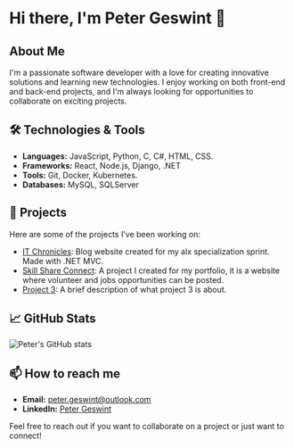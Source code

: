 # Hi there, I'm Peter Geswint 👋

## About Me
I'm a passionate software developer with a love for creating innovative solutions and learning new technologies. I enjoy working on both front-end and back-end projects, and I'm always looking for opportunities to collaborate on exciting projects.

## 🛠️ Technologies & Tools
- **Languages:** JavaScript, Python, C, C#, HTML, CSS.
- **Frameworks:** React, Node.js, Django, .NET
- **Tools:** Git, Docker, Kubernetes.
- **Databases:** MySQL, SQLServer

## 🚀 Projects
Here are some of the projects I've been working on:
- [IT Chronicles](https://github.com/peterGeswint/Alx-Portfolio-Project-SkillsShareConnect.git): Blog website created for my alx specialization sprint. Made with .NET MVC.
- [Skill Share Connect](https://github.com/peterGeswint/Alx-Portfolio-Project-SkillsShareConnect.git): A project I created for my portfolio, it is a website where volunteer and jobs opportunities can be posted.
- [Project 3](https://github.com/peterGeswint/project3): A brief description of what project 3 is about.

## 📈 GitHub Stats
![Peter's GitHub stats](https://github-readme-stats.vercel.app/api?username=peterGeswint&show_icons=true&theme=radical)

## 📫 How to reach me
- **Email:** peter.geswint@outlook.com
- **LinkedIn:** [Peter Geswint](https://www.linkedin.com/in/peterGeswint)

Feel free to reach out if you want to collaborate on a project or just want to connect!

